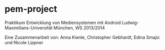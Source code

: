 pem-project
===========

Praktikum Entwicklung von Mediensystemen mit Android
Ludwig-Maximilians-Universität München, WS 2013/2014

Eine Zusammenarbeit von:
Anna Kienle, Christopher Gebhardt, Edina Smajic und Nicole Lippner
